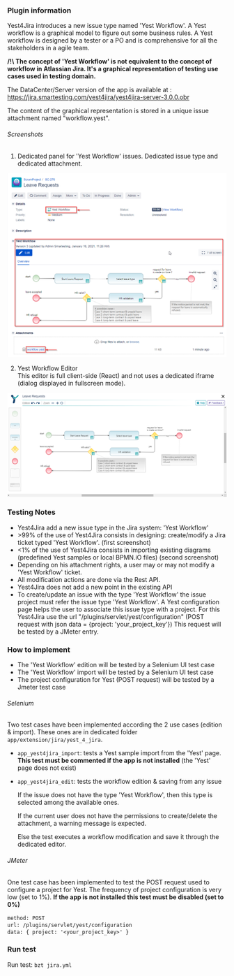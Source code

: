 ### Plugin information
Yest4Jira introduces a new issue type named 'Yest Workflow'.
A Yest workflow is a graphical model to figure out some business rules.
A Yest workflow is designed by a tester or a PO and is comprehensive for all the stakeholders in a agile team.

**/!\   The concept of 'Yest Workflow' is not equivalent to the concept of workflow in Atlassian Jira. It's a graphical representation of testing use cases used in testing domain.**

The DataCenter/Server version of the app is available at :
https://jira.smartesting.com/yest4jira/yest4jira-server-3.0.0.obr

The content of the graphical representation is stored in a unique issue attachment named "workflow.yest".


###### Screenshots

1. Dedicated panel for 'Yest Workflow' issues. Dedicated issue type and dedicated attachment.

![](images/yestWorkflowIssue.png)

2. Yest Workflow Editor  
This editor is full client-side (React) and not uses a dedicated iframe (dialog displayed in fullscreen mode).  

![](images/yestWorkflowEditor.png)


### Testing Notes
* Yest4Jira add a new issue type in the Jira system: 'Yest Workflow'
* \>99% of the use of Yest4Jira consists in designing: create/modify a Jira ticket typed 'Yest Workflow'.  (first screenshot)
* \<1% of the use of Yest4Jira consists in importing existing diagrams (predefined Yest samples or local BPMN.iO files) (second screenshot)
* Depending on his attachment rights, a user may or may not modify a 'Yest Workflow' ticket.
* All modification actions are done via the Rest API.
* Yest4Jira does not add a new point in the existing API
* To create/update an issue with the type 'Yest Workflow' the issue project must refer the issue type 'Yest Workflow'. A Yest configuration page helps the user to associate this issue type with a project.
 For this Yest4Jira use the url "/plugins/servlet/yest/configuration" (POST request with json data = {project: 'your_project_key'})
 This request will be tested by a JMeter entry.


### How to implement
* The 'Yest Workflow' edition will be tested by a Selenium UI test case
* The 'Yest Workflow' import will be tested by a Selenium UI test case
* The project configuration for Yest (POST request) will be tested by a Jmeter test case

###### Selenium
Two test cases have been implemented according the 2 use cases (edition & import). These ones are in dedicated folder `app/extension/jira/yest_4_jira`.

* `app_yest4jira_import`: tests a Yest sample import from the 'Yest' page.
**This test must be commented if the app is not installed** (the 'Yest' page does not exist) 


* `app_yest4jira_edit`: tests the workflow edition & saving from any issue

    If the issue does not have the type 'Yest Workflow', then this type is selected among the available ones.
    
    If the current user does not have the permissions to create/delete the attachment, a warning message is expected.
    
    Else the test executes a workflow modification and save it through the dedicated editor.
     

###### JMeter
One test case has been implemented to test the POST request used to configure a project for Yest.
The frequency of project configuration is very low (set to 1%). **If the app is not installed this test must be disabled (set to 0%)**  

```
method: POST 
url: /plugins/servlet/yest/configuration
data: { project: '<your_project_key>' }
```


### Run test


Run test:
`bzt jira.yml`
